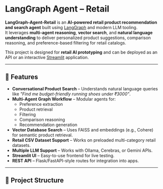 # LangGraph Agent – Retail

**LangGraph-Agent-Retail** is an **AI-powered retail product recommendation and search agent** built using [LangGraph](https://github.com/langchain-ai/langgraph) and modern LLM tooling.  
It leverages **multi-agent reasoning**, **vector search**, and **natural language understanding** to deliver personalized product suggestions, comparison reasoning, and preference-based filtering for retail catalogs.

This project is designed for **retail AI prototyping** and can be deployed as an API or an interactive [Streamlit](https://streamlit.io) application.

---

## 🚀 Features

- **Conversational Product Search** – Understands natural language queries like _"Find me budget-friendly running shoes under ₹3000"_.
- **Multi-Agent Graph Workflow** – Modular agents for:
  - Preference extraction
  - Product retrieval
  - Filtering
  - Comparison reasoning
  - Recommendation generation
- **Vector Database Search** – Uses FAISS and embeddings (e.g., Cohere) for semantic product retrieval.
- **Retail CSV Dataset Support** – Works on preloaded multi-category retail datasets.
- **Multiple LLM Support** – Works with Ollama, Cerebras, or Gemini APIs.
- **Streamlit UI** – Easy-to-use frontend for live testing.
- **REST API** – Flask/FastAPI-style routes for integration into apps.

---

## 📂 Project Structure

